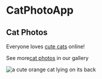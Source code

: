 <html>
<body
<main>
  <h1>CatPhotoApp</h1>
  <h2>Cat Photos</h2>
  <!-- TODO: Addlink to cat photos -->
  <p>Everyone loves <a href="https://cdn.freecodecamp.org/curriculum/cat-photo-app/running-cats.jpg">cute cats<a/> online!</p>
  <p>See more<a href="https://freecatphotoapp.com">cat photos</a> in our gallery</p>
  <img src="https://cdn.freecodecamp.org/curriculum/cat-photo-app/relaxing-cat.jpg" alt=" a cute orange cat lying on its back">
</main>

